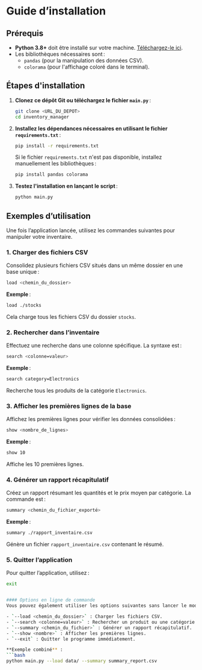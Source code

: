 # Guide d’installation

## Prérequis
- **Python 3.8+** doit être installé sur votre machine. [Téléchargez-le ici](https://www.python.org/downloads/).
- Les bibliothèques nécessaires sont :
  - `pandas` (pour la manipulation des données CSV).
  - `colorama` (pour l'affichage coloré dans le terminal).

## Étapes d'installation
1. **Clonez ce dépôt Git ou téléchargez le fichier `main.py`** :
   ```bash
   git clone <URL_DU_DEPOT>
   cd inventory_manager
   ```

2. **Installez les dépendances nécessaires en utilisant le fichier `requirements.txt`** :
   ```bash
   pip install -r requirements.txt
   ```
   Si le fichier `requirements.txt` n'est pas disponible, installez manuellement les bibliothèques :
   ```bash
   pip install pandas colorama
   ```

3. **Testez l'installation en lançant le script** :
   ```bash
   python main.py
   ```

## Exemples d’utilisation
Une fois l’application lancée, utilisez les commandes suivantes pour manipuler votre inventaire.

### 1. Charger des fichiers CSV
Consolidez plusieurs fichiers CSV situés dans un même dossier en une base unique :
```bash
load <chemin_du_dossier>
```
**Exemple** :
```bash
load ./stocks
```
Cela charge tous les fichiers CSV du dossier `stocks`.

### 2. Rechercher dans l’inventaire
Effectuez une recherche dans une colonne spécifique. La syntaxe est :
```bash
search <colonne=valeur>
```
**Exemple** :
```bash
search category=Electronics
```
Recherche tous les produits de la catégorie `Electronics`.

### 3. Afficher les premières lignes de la base
Affichez les premières lignes pour vérifier les données consolidées :
```bash
show <nombre_de_lignes>
```
**Exemple** :
```bash
show 10
```
Affiche les 10 premières lignes.

### 4. Générer un rapport récapitulatif
Créez un rapport résumant les quantités et le prix moyen par catégorie. La commande est :
```bash
summary <chemin_du_fichier_exporté>
```
**Exemple** :
```bash
summary ./rapport_inventaire.csv
```
Génère un fichier `rapport_inventaire.csv` contenant le résumé.

### 5. Quitter l’application
Pour quitter l’application, utilisez :
```bash
exit


#### Options en ligne de commande
Vous pouvez également utiliser les options suivantes sans lancer le mode interactif :

- `--load <chemin_du_dossier>` : Charger les fichiers CSV.
- `--search <colonne=valeur>` : Rechercher un produit ou une catégorie.
- `--summary <chemin_du_fichier>` : Générer un rapport récapitulatif.
- `--show <nombre>` : Afficher les premières lignes.
- `--exit` : Quitter le programme immédiatement.

**Exemple combiné** :
```bash
python main.py --load data/ --summary summary_report.csv

